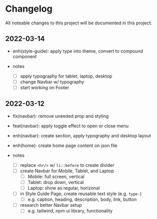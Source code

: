 # Changelog

All noteable changes to this project will be documented in this project.

## 2022-03-14

- enh(style-guide): apply type into theme, convert to compound component

- notes
  - [ ] apply typography for tablet, laptop, desktop
  - [ ] change Navbar w/ typography
  - [ ] start working on Footer

## 2022-03-12

- fix(navbar): remove uneeded prop and styling
- feat(navbar): apply toggle effect to open or close menu
- enh(navbar): create section, apply typography and desktop layout
- enh(home): create home page content on json file

- notes
  - [ ] replace `<hr/>` w/ `li::before` to create divider
  - [ ] create Navbar for Mobile, Tablet, and Laptop
    - [ ] Mobile: full screen, vertical
    - [ ] Tablet: drop down, vertical
    - [ ] Laptop: show as regular, horizonal
  - [ ] in Style Guide Page, create reusable text style (e.g. `type-`)
    - [ ] e.g. caption, heading, description, body, link, button
  - [ ] research better Navbar setup
    - [ ] e.g. tailwind, npm ui library, functionality
